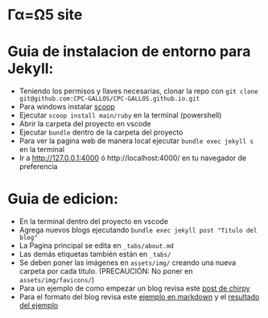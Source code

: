 # Γα=Ω5 site

# Guia de instalacion de entorno para Jekyll:

- Teniendo los permisos y llaves necesarias, clonar la repo con `git clone git@github.com:CPC-GALLOS/CPC-GALLOS.github.io.git` 
- Para windows instalar [scoop](https://scoop.sh/)
- Ejecutar `scoop install main/ruby` en la terminal (powershell)
- Abrir la carpeta del proyecto en vscode 
- Ejecutar `bundle` dentro de la carpeta del proyecto
- Para ver la pagina web de manera local ejecutar `bundle exec jekyll s` en la terminal
- Ir a http://127.0.0.1:4000 ó http://localhost:4000/ en tu navegador de preferencia

# Guia de edicion: 

- En la terminal dentro del proyecto en vscode
- Agrega nuevos blogs ejecutando `bundle exec jekyll post "Titulo del blog"`
- La Pagina principal se edita en `_tabs/about.md`
- Las demás etiquetas también están en `_tabs/`
- Se deben poner las imágenes en `assets/img/` creando una nueva carpeta por cada titulo.  (PRECAUCIÓN: No poner en `assets/img/favicons/`)
- Para un ejemplo de como empezar un blog revisa este [post de chirpy](https://chirpy.cotes.page/posts/write-a-new-post/)
- Para el formato del blog revisa este [ejemplo en markdown](https://github.com/cotes2020/jekyll-theme-chirpy/blob/b641b364809ea15c46d16ce1379a267d395d55d0/_posts/2019-08-08-text-and-typography.md?plain=1#L65)
 y el [resultado del ejemplo](https://chirpy.cotes.page/posts/text-and-typography/)